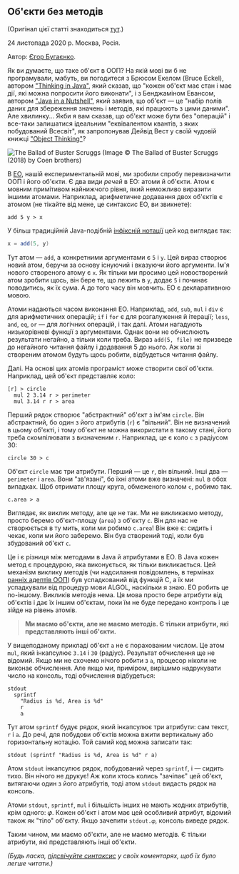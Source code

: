 ## Об'єкти без методів

(Оригінал цієї статті знаходиться [тут](https://www.yegor256.com/2020/11/24/objects-without-methods.html).)

24 листопада 2020 р. Москва, Росія.

Автор: [Єгор Бугаєнко](https://www.yegor256.com).

Як ви думаєте, що таке об'єкт в ООП? На якій мові ви б не програмували, мабуть, ви погодитеся з Брюсом Екелом (Bruce Eckel), автором ["Thinking in Java"](https://amzn.to/3pRHv1Q), який сказав, що "кожен об'єкт має стан і має дії, які можна попросити його виконати", і з Бенджаміном Евансом, автором ["Java in a Nutshell"](https://amzn.to/35uKVPU), який заявив, що об'єкт — це "набір полів даних для збереження значень і методів, які працюють з цими даними". Але хвилинку... Якби я вам сказав, що об'єкт може бути без "операцій" і все-таки залишатися ідеальним "еквівалентом квантів, з яких побудований Всесвіт", як запропонував Дейвід Вест у своїй чудовій книжці ["Object Thinking"](https://amzn.to/3kuXHlL)?

![The Ballad of Buster Scruggs](/the-ballad-of-buster-scruggs.jpg)
(Image :copyright: The Ballad of Buster Scruggs (2018) by Coen brothers)

В [EO](https://www.eolang.org/), нашій експериментальній мові, ми зробили спробу перевизначити ООП і його об'єкти. Є два види *речей* в EO: атоми й об'єкти. Атом є мовним примітивом найнижчого рівня, який неможливо виразити іншими атомами. Наприклад, арифметичне додавання двох об'єктів є атомом (не тікайте від мене, це синтаксис EO, ви звикнете):

```
add 5 y > x
```

У більш традиційній Java-подібній [інфіксній нотації](https://uk.wikipedia.org/wiki/%D0%86%D0%BD%D1%84%D1%96%D0%BA%D1%81%D0%BD%D0%B0_%D0%BD%D0%BE%D1%82%D0%B0%D1%86%D1%96%D1%8F) цей код виглядає так:

```java
x = add(5, y)
```

Тут атом — `add`, а конкретними аргументами є `5` і `y`. Цей вираз створює новий атом, беручи за основу існуючий і вказуючи його аргументи. Ім'я нового створеного атому є `x`. Як тільки ми просимо цей новостворений атом зробити щось, він бере те, що лежить в `y`, додає `5` і починає поводитись, як їх сума. А до того часу він мовчить. EO є декларативною мовою.

Атоми надаються часом виконання EO. Наприклад, `add`, `sub`, `mul` і `div` є для арифметичних операцій; `if` і `for` є для розгалуження й ітерації; `less`, `and`, `eq`, `or` — для логічних операцій, і так далі. Атоми нагадують низькорівневі функції з аргументами. Однак вони не обчислюють результати негайно, а тільки коли треба. Вираз `add(5, file)` не призведе до негайного читання файлу і додавання 5 до нього. Аж коли зі створеним атомом будуть щось робити, відбудеться читання файлу.

Далі. На основі цих атомів програміст може створити свої об'єкти. Наприклад, цей об'єкт представляє коло:

```
[r] > circle
  mul 2 3.14 r > perimeter
  mul 3.14 r r > area
```

Перший рядок створює "абстрактний" об'єкт з ім'ям `circle`. Він абстрактний, бо один з його атрибутів (`r`) є "вільний". Він не визначений в цьому об'єкті, і тому об'єкт не можна використати в такому стані, його треба скомпілювати з визначеним `r`. Наприклад, це є коло `c` з радіусом 30:

```
circle 30 > c
```

Об'єкт `circle` має три атрибути. Перший — це `r`, він вільний. Інші два — `perimeter` і `area`. Вони "зв'язані", бо їхні атоми вже визначені: `mul` в обох випадках. Щоб отримати площу круга, обмеженого колом `c`, робимо так.

```
c.area > a
```

Виглядає, як виклик методу, але це не так. Ми не викликаємо методу, просто беремо об'єкт-площу (`area`) з об'єкту `c`. Він для нас не створюється в ту мить, коли ми робимо `c.area`! Він вже є: сидить і чекає, коли ми його заберемо. Він був створений тоді, коли був збудований об'єкт `c`.

Це і є різниця між методами в Java й атрибутами в EO. В Java кожен метод є процедурою, яка виконується, як тільки викликається. Цей механізм виклику методів (чи надсилання повідомлень, в термінах [ранніх адептів ООП](https://www.yegor256.com/2017/12/12/alan-kay-was-wrong.html)) був успадкований від функцій C, а їх ми успадкували від процедур мови ALGOL, наскільки я знаю. EO робить це по-іншому. Викликів методів нема. Ця мова просто бере атрибути від об'єктів і дає їх іншим об'єктам, поки їм не буде передано контроль і це зійде на рівень атомів.

> **Ми маємо об'єкти, але не маємо методів. Є тільки атрибути, які представляють інші об'єкти.**

У вищеподаному прикладі об'єкт `a` не є порахованим числом. Це атом `mul`, який інкапсулює `3.14` і `30` (радіус). Результат обчислення ще не відомий. Якщо ми не схочемо нічого робити з `a`, процесор ніколи не виконає обчислення. Але якщо ми, приміром, вирішимо надрукувати число на консоль, тоді обчислення відбудеться:

```
stdout
  sprintf
    "Radius is %d, Area is %d"
    r
    a
```

Тут атом `sprintf` будує рядок, який інкапсулює три атрибути: сам текст, `r` і `a`. До речі, для побудови об'єктів можна вжити вертикальну або горизонтальну нотацію. Той самий код можна записати так:

```
stdout (sprintf "Radius is %d, Area is %d" r a)
```

Атом `stdout` інкапсулює рядок, побудований через `sprintf`, і — сидить тихо. Він нічого не друкує! Аж коли хтось колись "зачіпає" цей об'єкт, витягаючи один з його атрибутів, тоді атом `stdout` видасть рядок на консоль.

Атоми `stdout`, `sprintf`, `mul` і більшість інших не мають жодних атрибутів, крім одного: 𝜑. Кожен об'єкт і атом має цей особливий атрибут, відомий також як "тіло" об'єкту. Якщо зачепити `stdout.𝜑`, консоль виведе рядок.

Таким чином, ми маємо об'єкти, але не маємо методів. Є тільки атрибути, які представляють інші об'єкти.

*(Будь ласка, [підсвічуйте синтаксис](https://help.disqus.com/commenting/what-html-tags-are-allowed-within-comments) у своїх коментарях, щоб їх було легше читати.)*
